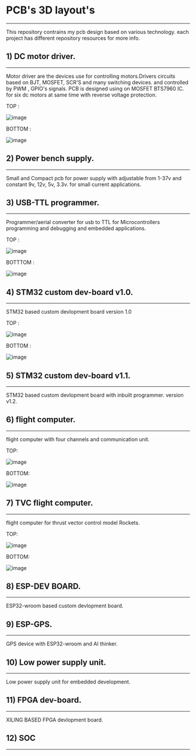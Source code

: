 # PCB's 3D layout's
---
This repository contrains my pcb design based on various technology. each project has different repository resources for more info.



## 1) DC motor driver.

---

Motor driver are the devices use for controlling motors.Drivers circuits based on BJT, MOSFET, SCR'S and many switching devices.
and controlled by PWM , GPIO's signals.
PCB is designed using on MOSFET BTS7960 IC.
for  six dc motors at same time with reverse voltage protection.

   TOP :
    
![image](https://github.com/Himanshukohale22/My-designs/assets/114358863/417be6b6-0469-4558-b495-6febdaf5d5b0)

   BOTTOM :
    
 ![image](https://github.com/Himanshukohale22/My-designs/assets/114358863/90b4cf78-ae9b-4529-9c10-98701d2d6684)


## 2) Power bench supply.
---
Small and Compact pcb for power supply with adjustable from 1-37v and constant 9v, 12v, 5v, 3.3v. for small current applications.




## 3) USB-TTL programmer.
---
Programmer/aerial converter for usb to TTL for Microcontrollers programming and debugging and embedded applications.

   TOP :

   ![image](https://github.com/Himanshukohale22/My-designs/assets/114358863/60ba0698-8a26-4248-838f-e77925a22d94)


   BOTTTOM : 
   
   ![image](https://github.com/Himanshukohale22/My-designs/assets/114358863/43f06864-87b5-4f8d-80e3-c9d36f74d612)
   

## 4) STM32 custom dev-board v1.0.
---
STM32 based custom devlopment board version 1.0

TOP :

![image](https://github.com/Himanshukohale22/My-designs/assets/114358863/13d2594e-c80f-416e-99e2-1da25ae6a1e8)


BOTTOM :

![image](https://github.com/Himanshukohale22/My-designs/assets/114358863/ea5c7781-c8cd-425c-b4ef-af29e8480a56)



## 5) STM32 custom dev-board v1.1.
---
STM32 based custom devlopment board with inbuilt programmer. version v1.2.



## 6) flight computer.
---
flight computer with four channels and communication unit. 

TOP:

![image](https://github.com/Himanshukohale22/My-designs/assets/114358863/1deb7f3e-5bf4-4abd-8f4a-082023b95524)

BOTTOM:

![image](https://github.com/Himanshukohale22/My-designs/assets/114358863/ea61d159-d6b0-43d9-9e3f-a642f90e0431)


## 7) TVC flight computer.
---
flight computer for thrust vector control model Rockets.

TOP:

![image](https://github.com/Himanshukohale22/My-designs/assets/114358863/0e132638-bc55-4880-95a8-99cf04158268)


BOTTOM:

![image](https://github.com/Himanshukohale22/My-designs/assets/114358863/c8f506c3-5792-4e9a-9964-d25230d0e0f8)






## 8) ESP-DEV BOARD.
---
ESP32-wroom based custom devlopment board.





## 9) ESP-GPS.
---
GPS device with ESP32-wroom and AI thinker.



## 10) Low power supply unit.
---
Low power supply unit for embedded development.


 
## 11) FPGA dev-board.
---
XILING BASED FPGA devlopment board.



## 12) SOC 
---




